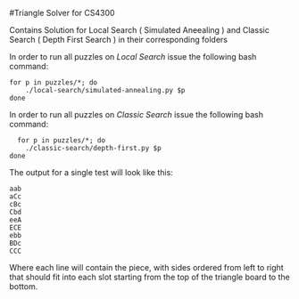 #Triangle Solver for CS4300

Contains Solution for Local Search ( Simulated Aneealing ) and Classic Search ( Depth First Search ) in their corresponding folders

In order to run all puzzles on *Local Search* issue the following bash command:

    for p in puzzles/*; do
        ./local-search/simulated-annealing.py $p
    done
    
In order to run all puzzles on *Classic Search* issue the following bash command:

      for p in puzzles/*; do
        ./classic-search/depth-first.py $p
    done
    
    
The output for a single test will look like this:

    aab
    aCc
    cBc
    Cbd
    eeA
    ECE
    ebb
    BDc
    CCC
    
Where each line will contain the piece, with sides ordered from left to right that should fit into each slot starting from the top of the triangle board to the bottom.

